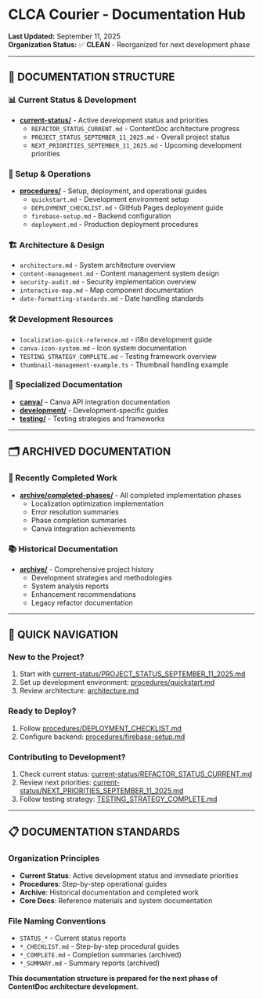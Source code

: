 # CLCA Courier - Documentation Hub

**Last Updated:** September 11, 2025  
**Organization Status:** ✅ **CLEAN** - Reorganized for next development phase

---

## 📁 DOCUMENTATION STRUCTURE

### **📊 Current Status & Development**
- **[current-status/](current-status/)** - Active development status and priorities
  - `REFACTOR_STATUS_CURRENT.md` - ContentDoc architecture progress
  - `PROJECT_STATUS_SEPTEMBER_11_2025.md` - Overall project status
  - `NEXT_PRIORITIES_SEPTEMBER_11_2025.md` - Upcoming development priorities

### **🚀 Setup & Operations**
- **[procedures/](procedures/)** - Setup, deployment, and operational guides
  - `quickstart.md` - Development environment setup
  - `DEPLOYMENT_CHECKLIST.md` - GitHub Pages deployment guide
  - `firebase-setup.md` - Backend configuration
  - `deployment.md` - Production deployment procedures

### **🏗️ Architecture & Design**
- `architecture.md` - System architecture overview
- `content-management.md` - Content management system design
- `security-audit.md` - Security implementation overview
- `interactive-map.md` - Map component documentation
- `date-formatting-standards.md` - Date handling standards

### **🛠️ Development Resources**
- `localization-quick-reference.md` - i18n development guide
- `canva-icon-system.md` - Icon system documentation
- `TESTING_STRATEGY_COMPLETE.md` - Testing framework overview
- `thumbnail-management-example.ts` - Thumbnail handling example

### **📁 Specialized Documentation**
- **[canva/](canva/)** - Canva API integration documentation
- **[development/](development/)** - Development-specific guides
- **[testing/](testing/)** - Testing strategies and frameworks

---

## 🗂️ ARCHIVED DOCUMENTATION

### **📁 Recently Completed Work**
- **[archive/completed-phases/](archive/completed-phases/)** - All completed implementation phases
  - Localization optimization implementation
  - Error resolution summaries
  - Phase completion summaries
  - Canva integration achievements

### **📚 Historical Documentation**
- **[archive/](archive/)** - Comprehensive project history
  - Development strategies and methodologies
  - System analysis reports
  - Enhancement recommendations
  - Legacy refactor documentation

---

## 🎯 QUICK NAVIGATION

### **New to the Project?**
1. Start with [current-status/PROJECT_STATUS_SEPTEMBER_11_2025.md](current-status/PROJECT_STATUS_SEPTEMBER_11_2025.md)
2. Set up development environment: [procedures/quickstart.md](procedures/quickstart.md)
3. Review architecture: [architecture.md](architecture.md)

### **Ready to Deploy?**
1. Follow [procedures/DEPLOYMENT_CHECKLIST.md](procedures/DEPLOYMENT_CHECKLIST.md)
2. Configure backend: [procedures/firebase-setup.md](procedures/firebase-setup.md)

### **Contributing to Development?**
1. Check current status: [current-status/REFACTOR_STATUS_CURRENT.md](current-status/REFACTOR_STATUS_CURRENT.md)
2. Review next priorities: [current-status/NEXT_PRIORITIES_SEPTEMBER_11_2025.md](current-status/NEXT_PRIORITIES_SEPTEMBER_11_2025.md)
3. Follow testing strategy: [TESTING_STRATEGY_COMPLETE.md](TESTING_STRATEGY_COMPLETE.md)

---

## 📋 DOCUMENTATION STANDARDS

### **Organization Principles**
- **Current Status**: Active development status and immediate priorities
- **Procedures**: Step-by-step operational guides
- **Archive**: Historical documentation and completed work
- **Core Docs**: Reference materials and system documentation

### **File Naming Conventions**
- `STATUS_*` - Current status reports
- `*_CHECKLIST.md` - Step-by-step procedural guides
- `*_COMPLETE.md` - Completion summaries (archived)
- `*_SUMMARY.md` - Summary reports (archived)

**This documentation structure is prepared for the next phase of ContentDoc architecture development.**